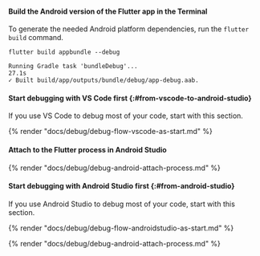#### Build the Android version of the Flutter app in the Terminal

To generate the needed Android platform dependencies,
run the `flutter build` command.

```console
flutter build appbundle --debug
```

```console
Running Gradle task 'bundleDebug'...                               27.1s
✓ Built build/app/outputs/bundle/debug/app-debug.aab.
```


<Tabs key="android-debug-flow">
<Tab name="Start from VS Code">

#### Start debugging with VS Code first {:#from-vscode-to-android-studio}

If you use VS Code to debug most of your code, start with this section.

{% render "docs/debug/debug-flow-vscode-as-start.md" %}

#### Attach to the Flutter process in Android Studio

{% render "docs/debug/debug-android-attach-process.md" %}

</Tab>
<Tab name="Start from Android Studio">

#### Start debugging with Android Studio first {:#from-android-studio}

If you use Android Studio to debug most of your code, start with this section.

{% render "docs/debug/debug-flow-androidstudio-as-start.md" %}

{% render "docs/debug/debug-android-attach-process.md" %}

</Tab>
</Tabs>
